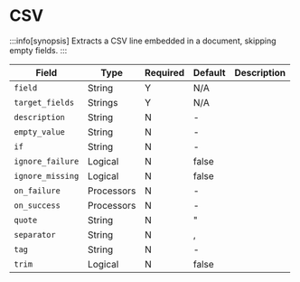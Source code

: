 # CSV

:::info[synopsis]
Extracts a CSV line embedded in a document, skipping empty fields.
:::

|Field|Type|Required|Default|Description|
|---|---|---|---|---|
|`field`|String|Y|N/A||
|`target_fields`|Strings|Y|N/A||
|`description`|String|N|-||
|`empty_value`|String|N|-||
|`if`|String|N|-||
|`ignore_failure`|Logical|N|false||
|`ignore_missing`|Logical|N|false||
|`on_failure`|Processors|N|-||
|`on_success`|Processors|N|-||
|`quote`|String|N|"||
|`separator`|String|N|,||
|`tag`|String|N|-||
|`trim`|Logical|N|false||
